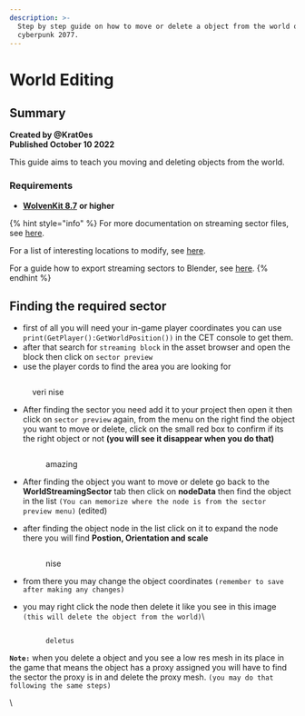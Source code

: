 ```yaml
---
description: >-
  Step by step guide on how to move or delete a object from the world of
  cyberpunk 2077.
---
```


# World Editing

## Summary

**Created by @Krat0es**\
**Published October 10 2022**

This guide aims to teach you moving and deleting objects from the world.

### Requirements

* [**WolvenKit 8.7**](https://github.com/WolvenKit/WolvenKit) **or higher**

{% hint style="info" %}
For more documentation on streaming sector files, see [here](../../modding-know-how/files-and-what-they-do/the-whole-world-.streamingsector.md).

For a list of interesting locations to modify, see [here](https://wiki.redmodding.org/wolvenkit/guides/modding-community/exporting-streaming-sectors-to-blender/interesting-sectors).&#x20;

For a guide how to export streaming sectors to Blender, see [here](https://wiki.redmodding.org/wolvenkit/guides/modding-community/exporting-streaming-sectors-to-blender).&#x20;
{% endhint %}

## Finding the required sector

* first of all you will need your in-game player coordinates you can use `print(GetPlayer():GetWorldPosition())` in the CET console to get them.
* after that search for `streaming block` in the asset browser and open the block then click on `sector preview`
* use the player cords to find the area you are looking for

<figure><img src="https://files.gitbook.com/v0/b/gitbook-x-prod.appspot.com/o/spaces%2F-MP_ozZVx2gRZUPXkd4r%2Fuploads%2FqvAo30zoTmS8DzTwyZMv%2F%E2%80%8F%E2%80%8F%D9%84%D9%82%D8%B7%D8%A9%20%D8%A7%D9%84%D8%B4%D8%A7%D8%B4%D8%A9%20(1970).png?alt=media&#x26;token=8f89bea1-7406-4152-ac1f-4f763f0f86f9" alt=""><figcaption><p>veri nise</p></figcaption></figure>

*   After finding the sector you need add it to your project then open it then click on `sector preview` again, from the menu on the right find the object you want to move or delete, click on the small red box to confirm if its the right object or not **(you will see it disappear when you do that)**&#x20;

    <figure><img src="https://files.gitbook.com/v0/b/gitbook-x-prod.appspot.com/o/spaces%2F-MP_ozZVx2gRZUPXkd4r%2Fuploads%2FTyswVnWzwLaPMkbSXGot%2F%E2%80%8F%E2%80%8F%D9%84%D9%82%D8%B7%D8%A9%20%D8%A7%D9%84%D8%B4%D8%A7%D8%B4%D8%A9%20(1974).png?alt=media&#x26;token=d5433dd4-cee3-4180-88a5-0ef59e01ca1a" alt=""><figcaption><p>amazing</p></figcaption></figure>
* After finding the object you want to move or delete go back to the **WorldStreamingSector** tab then click on **nodeData** then find the object in the list `(You can memorize where the node is from the sector preview menu)` (edited)
*   after finding the object node in the list click on it to expand the node there you will find **Postion, Orientation and scale**

    <figure><img src="https://files.gitbook.com/v0/b/gitbook-x-prod.appspot.com/o/spaces%2F-MP_ozZVx2gRZUPXkd4r%2Fuploads%2FHdaUpLML1iVtiGFmgntx%2F%E2%80%8F%E2%80%8F%D9%84%D9%82%D8%B7%D8%A9%20%D8%A7%D9%84%D8%B4%D8%A7%D8%B4%D8%A9%20(1972).png?alt=media&#x26;token=f7a18fcd-f3ad-4631-a052-b9b178e95509" alt=""><figcaption><p>nise</p></figcaption></figure>
* from there you may change the object coordinates `(remember to save after making any changes)`
*   you may right click the node then delete it like you see in this image `(this will delete the object from the world)`\


    <figure><img src="https://files.gitbook.com/v0/b/gitbook-x-prod.appspot.com/o/spaces%2F-MP_ozZVx2gRZUPXkd4r%2Fuploads%2FKFW2Z1x9SYGtZ2z4FVVo%2F%E2%80%8F%E2%80%8F%D9%84%D9%82%D8%B7%D8%A9%20%D8%A7%D9%84%D8%B4%D8%A7%D8%B4%D8%A9%20(1973).png?alt=media&#x26;token=37bd0f6b-367e-4320-9502-04ad71e92a63" alt=""><figcaption><p><code>deletus</code></p></figcaption></figure>

**`Note:`** when you delete a object and you see a low res mesh in its place in the game that means the object has a proxy assigned you will have to find the sector the proxy is in and delete the proxy mesh. `(you may do that following the same steps)`

\




